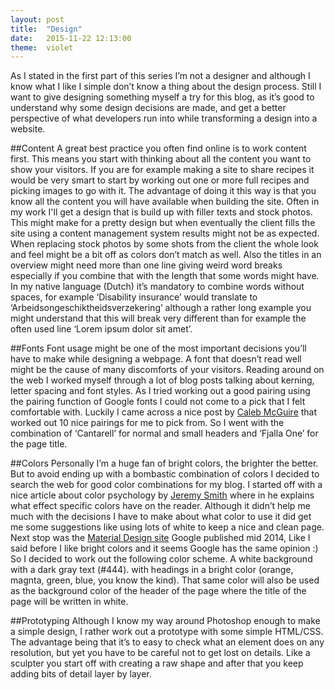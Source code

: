 ```yaml
---
layout: post
title:  "Design"
date:   2015-11-22 12:13:00
theme:	violet
---
```

As I stated in the first part of this series I’m not a designer and although I know what I like I simple don’t know a thing about the design process. Still I want to give designing something myself a try for this blog, as it’s good to understand why some design decisions are made, and get a better perspective of what developers run into while transforming a design into a website.

##Content
A great best practice you often find online is to work content first. This means you start with thinking about all the content you want to show your visitors. If you are for example making a site to share recipes it would be very smart to start by working out one or more full recipes and picking images to go with it. The advantage of doing it this way is that you know all the content you will have available when building the site. Often in my work I'll get a design that is build up with filler texts and stock photos. This might make for a pretty design but when eventually the client fills the site using a content management system results might not be as expected. When replacing stock photos by some shots from the client the whole look and feel might be a bit off as colors don’t match as well. Also the titles in an overview might need more than one line giving weird word breaks especially if you combine that with the length that some words might have. In my native language (Dutch) it’s mandatory to combine words without spaces, for example ‘Disability insurance’ would translate to ‘Arbeidsongeschiktheidsverzekering’ although a rather long example you might understand that this will break very different than for example the often used line ‘Lorem ipsum dolor sit amet’.

##Fonts
Font usage might be one of the most important decisions you’ll have to make while designing a webpage. A font that doesn’t read well might be the cause of many discomforts of your visitors. Reading around on the web I worked myself through a lot of blog posts talking about kerning, letter spacing and font styles. As I tried working out a good pairing using the pairing function of Google fonts I could not come to a pick that I felt comfortable with. Luckily I came across a nice post by [Caleb McGuire][caleb-mcguire-blog] that worked out 10 nice pairings for me to pick from. So I went with the combination of ‘Cantarell’ for normal and small headers and ‘Fjalla One’ for the page title.

##Colors
Personally I’m a huge fan of bright colors, the brighter the better. But to avoid ending up with a bombastic combination of colors I decided to search the web for good color combinations for my blog. I started off with a nice article about color psychology by [Jeremy Smith][jeremy-smith-colors] where in he explains what effect specific colors have on the reader. Although it didn’t help me much with the decisions I have to make about what color to use it did get me some suggestions like using lots of white to keep a nice and clean page. Next stop was the [Material Design site][material-design] Google published mid 2014, Like I said before I like bright colors and it seems Google has the same opinion :) So I decided to work out the following color scheme. A white background with a dark gray text (#444). with headings in a bright color (orange, magnta, green, blue, you know the kind). That same color will also be used as the background color of the header of the page where the title of the page will be written in white.

##Prototyping
Although I know my way around Photoshop enough to make a simple design, I rather work out a prototype with some simple HTML/CSS. The advantage being that it’s to easy to check what an element does on any resolution, but yet you have to be careful not to get lost on details. Like a sculpter you start off with creating a raw shape and after that you keep adding bits of detail layer by layer. 


[caleb-mcguire-blog]:      	http://www.mrmcguire.com/10-useful-google-font-combinations-for-your-next-site/
[jeremy-smith-colors]: 		https://blog.kissmetrics.com/psychology-of-color-and-conversions/
[material-design]:			https://www.google.com/design/spec/style/color.html
